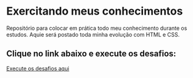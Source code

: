 # Exercitando meus conhecimentos

Repositório para colocar em prática todo meu conhecimento durante os estudos.
Aquie será postado toda minha evolução com HTML e CSS.

## Clique no link abaixo e execute os desafios:
<a href="https://fabiano-braga.github.io/HTML-CSS/desafios/index.html" target="_blank">Execute os desafios aqui</a>
